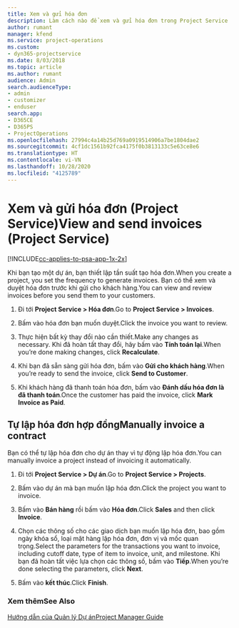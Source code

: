 ```yaml
---
title: Xem và gửi hóa đơn
description: Làm cách nào để xem và gửi hóa đơn trong Project Service
author: rumant
manager: kfend
ms.service: project-operations
ms.custom:
- dyn365-projectservice
ms.date: 8/03/2018
ms.topic: article
ms.author: rumant
audience: Admin
search.audienceType:
- admin
- customizer
- enduser
search.app:
- D365CE
- D365PS
- ProjectOperations
ms.openlocfilehash: 27994c4a14b25d769a0919514906a7be1804dae2
ms.sourcegitcommit: 4cf1dc1561b92fca4175f0b3813133c5e63ce8e6
ms.translationtype: HT
ms.contentlocale: vi-VN
ms.lasthandoff: 10/28/2020
ms.locfileid: "4125789"
---
```

# <a name="view-and-send-invoices-project-service"></a><span data-ttu-id="7816f-103">Xem và gửi hóa đơn (Project Service)</span><span class="sxs-lookup"><span data-stu-id="7816f-103">View and send invoices (Project Service)</span></span>

[!INCLUDE[cc-applies-to-psa-app-1x-2x](../includes/cc-applies-to-psa-app-1x-2x.md)]

<span data-ttu-id="7816f-104">Khi bạn tạo một dự án, bạn thiết lập tần suất tạo hóa đơn.</span><span class="sxs-lookup"><span data-stu-id="7816f-104">When you create a project, you set the frequency to generate invoices.</span></span> <span data-ttu-id="7816f-105">Bạn có thể xem và duyệt hóa đơn trước khi gửi cho khách hàng.</span><span class="sxs-lookup"><span data-stu-id="7816f-105">You can view and review invoices before you send them to your customers.</span></span>  
  
1.  <span data-ttu-id="7816f-106">Đi tới **Project Service > Hóa đơn**.</span><span class="sxs-lookup"><span data-stu-id="7816f-106">Go to **Project Service > Invoices**.</span></span>  
  
2.  <span data-ttu-id="7816f-107">Bấm vào hóa đơn bạn muốn duyệt.</span><span class="sxs-lookup"><span data-stu-id="7816f-107">Click the invoice you want to review.</span></span>  
  
3.  <span data-ttu-id="7816f-108">Thực hiện bất kỳ thay đổi nào cần thiết.</span><span class="sxs-lookup"><span data-stu-id="7816f-108">Make any changes as necessary.</span></span> <span data-ttu-id="7816f-109">Khi đã hoàn tất thay đổi, hãy bấm vào **Tính toán lại**.</span><span class="sxs-lookup"><span data-stu-id="7816f-109">When you’re done making changes, click **Recalculate**.</span></span>  
  
4.  <span data-ttu-id="7816f-110">Khi bạn đã sẵn sàng gửi hóa đơn, bấm vào **Gửi cho khách hàng**.</span><span class="sxs-lookup"><span data-stu-id="7816f-110">When you’re ready to send the invoice, click **Send to Customer**.</span></span>  
  
5.  <span data-ttu-id="7816f-111">Khi khách hàng đã thanh toán hóa đơn, bấm vào **Đánh dấu hóa đơn là đã thanh toán**.</span><span class="sxs-lookup"><span data-stu-id="7816f-111">Once the customer has paid the invoice, click **Mark Invoice as Paid**.</span></span>  
  
## <a name="manually-invoice-a-contract"></a><span data-ttu-id="7816f-112">Tự lập hóa đơn hợp đồng</span><span class="sxs-lookup"><span data-stu-id="7816f-112">Manually invoice a contract</span></span>  
 <span data-ttu-id="7816f-113">Bạn có thể tự lập hóa đơn cho dự án thay vì tự động lập hóa đơn.</span><span class="sxs-lookup"><span data-stu-id="7816f-113">You can manually invoice a project instead of invoicing it automatically.</span></span>  
  
1.  <span data-ttu-id="7816f-114">Đi tới **Project Service > Dự án**.</span><span class="sxs-lookup"><span data-stu-id="7816f-114">Go to **Project Service > Projects**.</span></span>  
  
2.  <span data-ttu-id="7816f-115">Bấm vào dự án mà bạn muốn lập hóa đơn.</span><span class="sxs-lookup"><span data-stu-id="7816f-115">Click the project you want to invoice.</span></span>  
  
3.  <span data-ttu-id="7816f-116">Bấm vào **Bán hàng** rồi bấm vào **Hóa đơn**.</span><span class="sxs-lookup"><span data-stu-id="7816f-116">Click **Sales** and then click **Invoice**.</span></span>  
  
4.  <span data-ttu-id="7816f-117">Chọn các thông số cho các giao dịch bạn muốn lập hóa đơn, bao gồm ngày khóa sổ, loại mặt hàng lập hóa đơn, đơn vị và mốc quan trọng.</span><span class="sxs-lookup"><span data-stu-id="7816f-117">Select the parameters for the transactions you want to invoice, including cutoff date, type of item to invoice, unit, and milestone.</span></span> <span data-ttu-id="7816f-118">Khi bạn đã hoàn tất việc lựa chọn các thông số, bấm vào **Tiếp**.</span><span class="sxs-lookup"><span data-stu-id="7816f-118">When you’re done selecting the parameters, click **Next**.</span></span>  
  
5.  <span data-ttu-id="7816f-119">Bấm vào **kết thúc**.</span><span class="sxs-lookup"><span data-stu-id="7816f-119">Click **Finish**.</span></span>  
  
### <a name="see-also"></a><span data-ttu-id="7816f-120">Xem thêm</span><span class="sxs-lookup"><span data-stu-id="7816f-120">See Also</span></span>  
 [<span data-ttu-id="7816f-121">Hướng dẫn của Quản lý Dự án</span><span class="sxs-lookup"><span data-stu-id="7816f-121">Project Manager Guide</span></span>](../psa/project-manager-guide.md)
